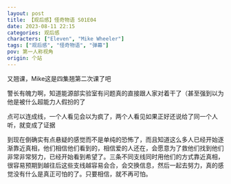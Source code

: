 ```yaml
---
layout: post
title: 【观后感】怪奇物语 S01E04
date: 2023-08-11 22:15
categories: 观后感
characters: ["Eleven", "Mike Wheeler"]
tags: ["观后感", "怪奇物语", "弹幕"]
pov: 第一人称视角
origin: 个站
---
```


又翘课，Mike这是四集翘第二次课了吧

警长有魄力啊，知道能源部实验室有问题真的直接跟人家对着干了（甚至强到以为他是被什么超能力人假扮的了

点可以连成线，一个人看见会以为疯了，两个人看见如果正好还说给了同一个人听，就变成了证据

到现在倒确实有点悬疑的感觉而不是单纯的恐怖了，而且知道这么多人已经开始逐渐靠近真相，他们相信他们看到的，相信爱的人还在，会愿意为了救他们找到他们非常非常努力，已经开始看到希望了。三条不同支线同时用他们的方式靠近真相，很容易预期到越往后这些支线越容易会合，会交换信息，然后一起去努力，真的感觉没有什么是真正可怕的了。只要相信，就不再可怕。

